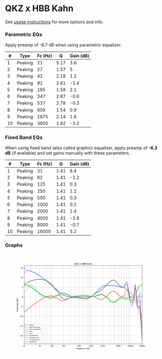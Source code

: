 # QKZ x HBB Kahn
See [usage instructions](https://github.com/jaakkopasanen/AutoEq#usage) for more options and info.

### Parametric EQs
Apply preamp of -6.7 dB when using parametric equalizer.

|   # | Type    |   Fc (Hz) |    Q |   Gain (dB) |
|-----|---------|-----------|------|-------------|
|   1 | Peaking |        21 | 5.17 |         3.6 |
|   2 | Peaking |        27 | 1.57 |         5   |
|   3 | Peaking |        42 | 2.19 |         1.2 |
|   4 | Peaking |        92 | 2.61 |        -1.4 |
|   5 | Peaking |       195 | 1.58 |         2.1 |
|   6 | Peaking |       347 | 2.87 |        -0.6 |
|   7 | Peaking |       537 | 2.78 |        -0.3 |
|   8 | Peaking |       609 | 1.54 |         0.9 |
|   9 | Peaking |      1875 | 2.14 |         1.8 |
|  10 | Peaking |      3605 | 1.82 |        -3.2 |

### Fixed Band EQs
When using fixed band (also called graphic) equalizer, apply preamp of **-6.3 dB** (if available) and set gains manually with these parameters.

|   # | Type    |   Fc (Hz) |    Q |   Gain (dB) |
|-----|---------|-----------|------|-------------|
|   1 | Peaking |        31 | 1.41 |         6.4 |
|   2 | Peaking |        62 | 1.41 |        -1.2 |
|   3 | Peaking |       125 | 1.41 |         0.3 |
|   4 | Peaking |       250 | 1.41 |         1.2 |
|   5 | Peaking |       500 | 1.41 |         0.3 |
|   6 | Peaking |      1000 | 1.41 |         0.1 |
|   7 | Peaking |      2000 | 1.41 |         1.4 |
|   8 | Peaking |      4000 | 1.41 |        -2.8 |
|   9 | Peaking |      8000 | 1.41 |        -0.7 |
|  10 | Peaking |     16000 | 1.41 |         5.2 |

### Graphs
![](./QKZ%20x%20HBB%20Kahn.png)

